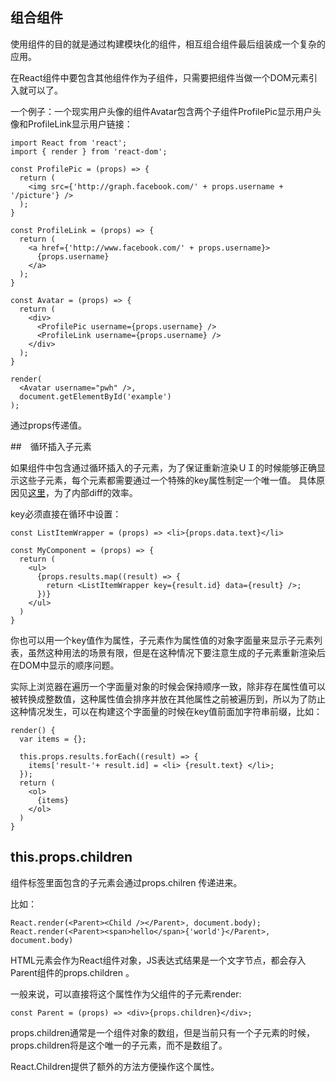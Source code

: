## 组合组件

使用组件的目的就是通过构建模块化的组件，相互组合组件最后组装成一个复杂的应用。

在React组件中要包含其他组件作为子组件，只需要把组件当做一个DOM元素引入就可以了。

一个例子：一个现实用户头像的组件Avatar包含两个子组件ProfilePic显示用户头像和ProfileLink显示用户链接：

    import React from 'react';
    import { render } from 'react-dom';
    
    const ProfilePic = (props) => {
      return (
    	<img src={'http://graph.facebook.com/' + props.username + '/picture'} />
      );
    }
    
    const ProfileLink = (props) => {
      return (
	    <a href={'http://www.facebook.com/' + props.username}>
	      {props.username}
	    </a>
      );
    }
    
    const Avatar = (props) => {
      return (
	    <div>
	      <ProfilePic username={props.username} />
	      <ProfileLink username={props.username} />
	    </div>
      );
    }
    
    render(
      <Avatar username="pwh" />,
      document.getElementById('example')
    );

通过props传递值。

##　循环插入子元素

如果组件中包含通过循环插入的子元素，为了保证重新渲染ＵＩ的时候能够正确显示这些子元素，每个元素都需要通过一个特殊的key属性制定一个唯一值。
具体原因见[这里](https://facebook.github.io/react/docs/reconciliation.html)，为了内部diff的效率。

key必须直接在循环中设置：

    const ListItemWrapper = (props) => <li>{props.data.text}</li> 
    
    const MyComponent = (props) => {
      return (
	    <ul>
	      {props.results.map((result) => {
	    	return <ListItemWrapper key={result.id} data={result} />;
	      })}
	    </ul>
      )
    }

你也可以用一个key值作为属性，子元素作为属性值的对象字面量来显示子元素列表，虽然这种用法的场景有限，但是在这种情况下要注意生成的子元素重新渲染后在DOM中显示的顺序问题。

实际上浏览器在遍历一个字面量对象的时候会保持顺序一致，除非存在属性值可以被转换成整数值，这种属性值会排序并放在其他属性之前被遍历到，所以为了防止这种情况发生，可以在构建这个字面量的时候在key值前面加字符串前缀，比如：

    render() {
      var items = {};
    
      this.props.results.forEach((result) => {
    	items['result-'+ result.id] = <li> {result.text} </li>;
      });
      return (
	    <ol>
	      {items}
	    </ol>
      )
    }

## this.props.children 

组件标签里面包含的子元素会通过props.chilren 传递进来。

比如：
    
    React.render(<Parent><Child /></Parent>, document.body);
    React.render(<Parent><span>hello</span>{'world'}</Parent>, document.body)
    
HTML元素会作为React组件对象，JS表达式结果是一个文字节点，都会存入Parent组件的props.children 。

一般来说，可以直接将这个属性作为父组件的子元素render:

    const Parent = (props) => <div>{props.children}</div>;

props.children通常是一个组件对象的数组，但是当前只有一个子元素的时候，props.children将是这个唯一的子元素，而不是数组了。

React.Children提供了额外的方法方便操作这个属性。